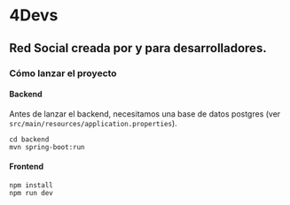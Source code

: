 # 4Devs
## Red Social creada por y para desarrolladores.


### Cómo lanzar el proyecto 

#### Backend

Antes de lanzar el backend, necesitamos una base de datos postgres (ver `src/main/resources/application.properties`).

```
cd backend
mvn spring-boot:run
```

#### Frontend

```
npm install 
npm run dev
```